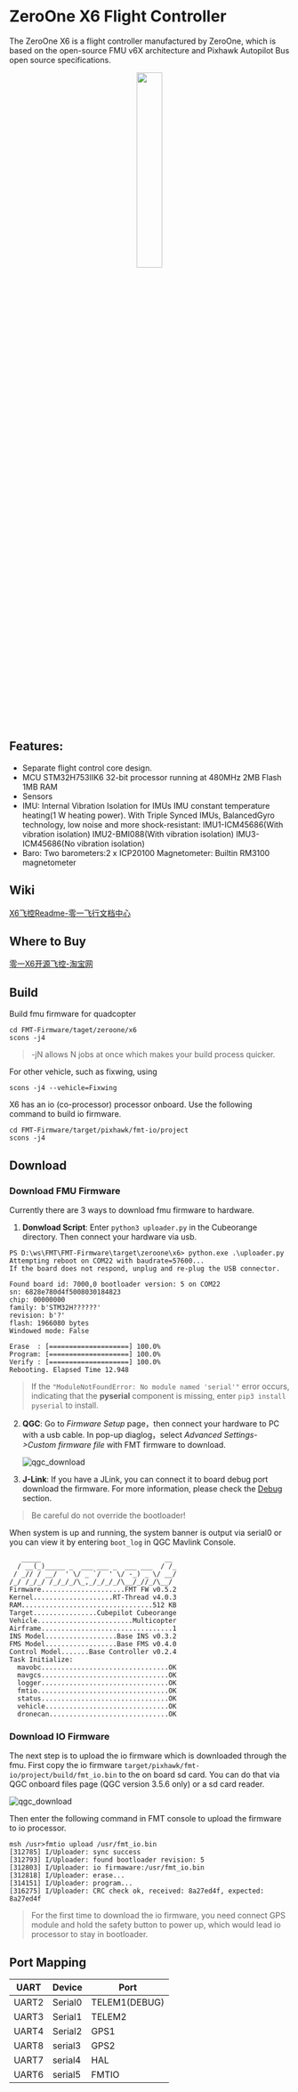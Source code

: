 ZeroOne X6 Flight Controller
============================

The ZeroOne X6 is a flight controller manufactured by ZeroOne, which is based on the open-source FMU v6X architecture and Pixhawk Autopilot Bus open source specifications.

<div align=center><img src="https://ardupilot.org/plane/_images/ZeroOneX6.png" width="30%"></div>

## Features:

- Separate flight control core design.
- MCU
  STM32H753IIK6 32-bit processor running at 480MHz
  2MB Flash
  1MB RAM
- Sensors
- IMU:
  Internal Vibration Isolation for IMUs
  IMU constant temperature heating(1 W heating power).
  With Triple Synced IMUs, BalancedGyro technology, low noise and more shock-resistant:
  IMU1-ICM45686(With vibration isolation)
  IMU2-BMI088(With vibration isolation)
  IMU3- ICM45686(No vibration isolation)
- Baro:
  Two barometers:2 x ICP20100
  Magnetometer: Builtin RM3100 magnetometer

## Wiki

[X6飞控Readme-零一飞行文档中心](https://docs.01aero.cn/docs/X6_readme)

## Where to Buy

[零一X6开源飞控-淘宝网](https://item.taobao.com/item.htm?abbucket=11&detail_redpacket_pop=true&id=790973866451&ltk2=1746782887151tc8x6ek228s4847eip8xj&ns=1&priceTId=undefined&query=零一飞控&skuId=5780533500698&spm=a21n57.1.hoverItem.2&utparam={"aplus_abtest"%3A"4997d1bb11d5dfa1e801f6a4bf97e79d"}&xxc=taobaoSearch)

## Build
Build fmu firmware for quadcopter

```
cd FMT-Firmware/taget/zeroone/x6
scons -j4
```

> -jN allows N jobs at once which makes your build process quicker.

For other vehicle, such as fixwing, using

```
scons -j4 --vehicle=Fixwing
```

X6 has an io (co-processor) processor onboard. Use the following command to build io firmware.

```
cd FMT-Firmware/target/pixhawk/fmt-io/project
scons -j4
```

## Download

### Download FMU Firmware
Currently there are 3 ways to download fmu firmware to hardware.

1. **Donwload Script**: Enter `python3 uploader.py` in the Cubeorange directory. Then connect your hardware via usb.

```
PS D:\ws\FMT\FMT-Firmware\target\zeroone\x6> python.exe .\uploader.py
Attempting reboot on COM22 with baudrate=57600...
If the board does not respond, unplug and re-plug the USB connector.

Found board id: 7000,0 bootloader version: 5 on COM22
sn: 6828e780d4f5008030184823
chip: 00000000
family: b'STM32H??????'
revision: b'?'
flash: 1966080 bytes
Windowed mode: False

Erase  : [====================] 100.0%
Program: [====================] 100.0%
Verify : [====================] 100.0%
Rebooting. Elapsed Time 12.948
```

> If the `"ModuleNotFoundError: No module named 'serial'"` error occurs, indicating that the **pyserial** component is missing, enter `pip3 install pyserial` to install.

2. **QGC**: Go to *Firmware Setup* page，then connect your hardware to PC with a usb cable. In pop-up diaglog，select *Advanced Settings->Custom firmware file* with FMT firmware to download.

   ![qgc_download](https://firmament-autopilot.github.io/FMT-DOCS/figures/qgc_download.png)

3. **J-Link**: If you have a JLink, you can connect it to board debug port download the firmware. For more information, please check the [Debug](https://firmament-autopilot.github.io/FMT-DOCS/#/introduction/debug) section.

> Be careful do not override the bootloader!

When system is up and running, the system banner is output via serial0 or you can view it by entering `boot_log` in QGC Mavlink Console.

```
   _____                               __ 
  / __(_)_____ _  ___ ___ _  ___ ___  / /_
 / _// / __/  ' \/ _ `/  ' \/ -_) _ \/ __/
/_/ /_/_/ /_/_/_/\_,_/_/_/_/\__/_//_/\__/ 
Firmware.....................FMT FW v0.5.2
Kernel....................RT-Thread v4.0.3
RAM.................................512 KB
Target................Cubepilot Cubeorange
Vehicle........................Multicopter
Airframe.................................1
INS Model..................Base INS v0.3.2
FMS Model..................Base FMS v0.4.0
Control Model.......Base Controller v0.2.4
Task Initialize:
  mavobc................................OK
  mavgcs................................OK
  logger................................OK
  fmtio.................................OK
  status................................OK
  vehicle...............................OK
  dronecan..............................OK
```


### Download IO Firmware

The next step is to upload the io firmware which is downloaded through the fmu. First copy the io firmware `target/pixhawk/fmt-io/project/build/fmt_io.bin` to the on board sd card. You can do that via QGC onboard files page (QGC version 3.5.6 only) or a sd card reader. 

![qgc_download](https://qiniu.md.amovlab.com/img/m/202303/20230305/1820266235233805846609920.png)


Then enter the following command in FMT console to upload the firmware to io processor.

```
msh /usr>fmtio upload /usr/fmt_io.bin
[312785] I/Uploader: sync success
[312793] I/Uploader: found bootloader revision: 5
[312803] I/Uploader: io firmaware:/usr/fmt_io.bin
[312818] I/Uploader: erase...
[314151] I/Uploader: program...
[316275] I/Uploader: CRC check ok, received: 8a27ed4f, expected: 8a27ed4f
```

> For the first time to download the io firmware, you need connect GPS module and hold the safety button to power up, which would lead io processor to stay in bootloader.

## Port Mapping

| UART   | Device  | Port          |
| ------ | ------- | ------------  |
| UART2  | Serial0 | TELEM1(DEBUG) |
| UART3  | Serial1 | TELEM2        |
| UART4  | Serial2 | GPS1          |
| UART8  | serial3 | GPS2          |
| UART7  | serial4 | HAL           |
| UART6  | serial5 | FMTIO         |

